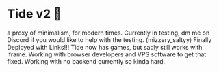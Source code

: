 # Tide v2 🌊
a proxy of minimalism, for modern times.
Currently in testing, dm me on Discord if you would like to help with the testing. (mizzery_saltyy)
Finally Deployed with Links!!! Tide now has games, but sadly still works with iframe. Working with browser developers and VPS software to get that fixed. Working with no backend currently so kinda hard.
